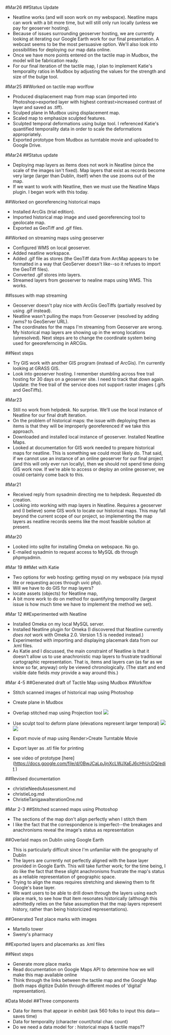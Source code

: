 #Mar26
##Status Update
* Neatline works (and will soon work on my webspace). Neatline maps can work with a bit more time, but will still only run locally (unless we pay for geoserver hosting).
* Because of issues surrounding geoserver hosting, we are currently looking at iterating our Google Earth work for our final presentation. A webcast seems to be the most persuasive option. We'll also look into possibilities for deploying our map data online.
* Once we have more points entered on the tactile map in Mudbox, the model will be fabrication ready.
* For our final iteration of the tactile map, I plan to implement Katie's temporality ratios in Mudbox by adjusting the values for the strength and size of the bulge tool.


#Mar25
##Worked on tactile map worlfow
* Produced displacement map from map scan (imported into Photoshop>exported layer with highest contrast>increased contrast of layer and saved as .tiff).
* Sculped plane in Mudbox using displacement map.
* Scaled map to emphasize sculpted features.
* Sculpted temporal deformations using bulge tool. I referenced Katie's quantified temporality data in order to scale the deformations appropriately.
* Exported prototype from Mudbox as turntable movie and uploaded to Google Drive.

#Mar24
##Status update
* Deploying map layers as items does not work in Neatline (since the scale of the images isn't fixed). Map layers that exist as records become very large (larger than Dublin, itself) when the use zooms out of the map.
* If we want to work with Neatline, then we must use the Neatline Maps plugin. I began work with this today.

##Worked on georeferencing historical maps
* Installed ArcGis (trial edition).
* Imported historical map image and used georeferencing tool to geolocate map.
* Exported as GeoTiff and .gif files.

##Worked on streaming maps using geoserver
* Configured WMS on local geoserver.
* Added neatline workspace.
* Added .gif file as stores (the GeoTiff data from ArcMap appears to be formatted in a way that GeoServer doesn't like--so it refuses to import the GeoTiff files).
* Converted .gif stores into layers.
* Streamed layers from geoserver to nealine maps using WMS. This works.

##Issues with map streaming
* Geoserver doesn't play nice with ArcGis GeoTiffs (partially resolved by using .gif instead).
* Neatline wasn't pulling the maps from Geoserver (resolved by adding /wms? to GeoServer URL).
* The coordinates for the maps I'm streaming from Geoserver are wrong. My historical map layers are showing up in the wrong locations (unresolved). Next steps are to change the coordinate system being used for geeoreferncing in ARCGis.

##Next steps
* Try GIS work with another GIS program (instead of ArcGis). I'm currently looking at GRASS GIS.
* Look into geoserver hosting. I remember stumbling across free trail hosting for 30 days on a geoserver site. I need to track that down again. Update: the free trail of the service does not support raster images (.gifs and GeoTiffs).

#Mar23
* Still no work from helpdesk. No surprise. We'll use the local instance of Neatline for our final draft iteration.
* On the problem of historical maps: the issue with deploying them as items is that they will be improperly georeferenced if we take this approach.
* Downloaded and installed local instance of geoserver. Installed Neatline Maps.
* Looked at documentation for GIS work needed to prepare historical maps for neatline. This is something we could most likely do. That said, if we cannot use an instance of an online geoserver for our final project (and this will only ever run locally), then we should not spend time doing GIS work now. If we're able to access or deploy an online geoserver, we could certainly come back to this.

#Mar21
* Received reply from sysadmin directing me to helpdesk. Requested db creation.
* Looking into working with map layers in Neatline. Requires a geoserver and (I believe) some GIS work to locate our historical maps. This may fall beyond the current scope of our project, so implementing the map layers as neatline records seems like the most feasible solution at present.

#Mar20
* Looked into sqlite for installing Omeka on webspace. No go.
* E-mailed sysadmin to request access to MySQL db through phpmyadmin.

#Mar 19
##Met with Katie
* Two options for web hosting: getting mysql on my webspace (via mysql lite or requesting acces through uvic php).
* Will we have to do GIS for map layers?
* locate assets (objects) for Neatline map,
* A bit more work to do on method for quantifying temporality (largest issue is how much time we have to implement the method we set).

#Mar 12
##Experimented with Neatline
* Installed Omeka on my local MySQL server.
* Installed Neatline plugin for Omeka (I discovered that Neatline currently *does not* work with Omeka 2.0. Version 1.5 is needed instead.)
* Experimented with importing and displaying placemark data from our .kml files.
* As Katie and I discussed, the main constraint of Neatline is that it doesn't allow us to use anachronistic map layers to frustrate traditional cartographic representation. That is, items and layers can (as far as we know so far, anyway) only be viewed chronologically. (The start and end visible date fields *may* provide a way around this.)


#Mar 4-5
##Generated draft of Tactile Map using Mudbox
#Worklfow

* Stitch scanned images of historical map using Photoshop

* Create plane in Mudbox
* Overlap stitched map using Projection tool ![](https://docs.google.com/file/d/0BwJCaLpJjnXccmpRRTdsdHlOZFk/edit)
* Use sculpt tool to deform plane (elevations represent larger temporal)
![](https://docs.google.com/file/d/0BwJCaLpJjnXcQTV3cVJlUHdKYTg/edit)
![](https://docs.google.com/file/d/0BwJCaLpJjnXcSmVVMmU0cGFIaVU/edit)
* Export movie of map using Render>Create Turntable Movie
* Export layer as .stl file for printing

* see video of prototype [here] (https://docs.google.com/file/d/0BwJCaLpJjnXcLWJXaEJ6cHhUcDQ/edit )

##Revised documentation
* christieNeedsAssessment.md
* christieLog.md
* ChristieTanigawaIterationOne.md

#Mar 2-3
##Stitched scanned maps using Photoshop
* The sections of the map don't align perfectly when I stitch them
* I like the fact that the correspondence is imperfect--the breakages and anachronisms reveal the image's status as representation

##Overlaid maps on Dublin using Google Earth
* This is particularly difficult since I'm unfamiliar with the geography of Dublin
* The layers are currently not perfectly aligned with the base layer provided in Google Earth. This will take further work; for the time being, I do like the fact that these slight anachronisms frustrate the map's status as a reliable representation of geographic space.
* Trying to align the maps requires stretching and skewing them to fit Google's base layer.
* We want users to be able to drill down through the layers using each place mark,   to see how that item resonates historically (although this admittedly relies on the false assumption that the map layers represent history, rather than being historicized representations).

##Generated Test place marks with images
* Martello tower
* Sweny's pharmacy

##Exported layers and placemarks as .kml files

##Next steps
* Generate more place marks
* Read documentation on Google Maps API to determine how we will make this map available online
* Think through the links between the tactile map and the Google Map (both maps digitize Dublin through different modes of 'digital' representation).


#Data Model
##Three components
* Data for items that appear in exhibit (ask 560 folks to input this data—saves time)
* Data for temporality (character count/total char. count)
* Do we need a data model for : historical maps & tactile maps??
